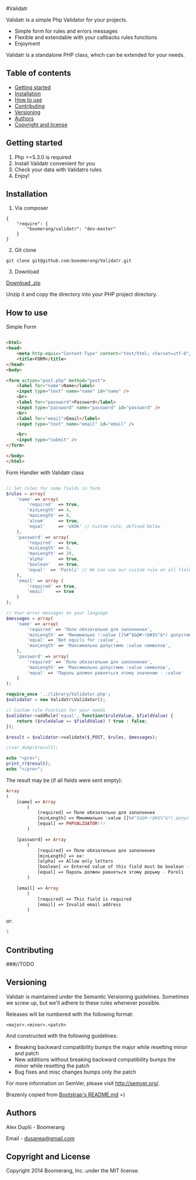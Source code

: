 #Validatr

Validatr is a simple Php Validator for your projects.

  - Simple form for rules and errors messages
  - Flexible and extendable with your callbacks rules functions
  - Enjoyment

Validatr is a standalone PHP class, which can be extended for your needs.

## Table of contents

 - [Getting started](#getting-started)
 - [Installation](#installation)
 - [How to use](#how-to-use)
 - [Contributing](#contributing)
 - [Versioning](#versioning)
 - [Authors](#authors)
 - [Copyright and license](#copyright-and-license)

## Getting started

1. Php >=5.3.0 is required
2. Install Validatr convenient for you
3. Check your data with Validatrs rules
4. Enjoy!

## Installation

1) Via composer

```
{
    "require": {
        "boomerang/validatr": "dev-master"
    }
}
```

2) Git clone

```
git clone git@github.com:booomerang/Validatr.git
```

3) Download

[Download .zip](https://github.com/booomerang/Validatr/archive/master.zip "Download .zip")

Unzip it and copy the directory into your PHP project directory.

## How to use

Simple Form

```html

<html>
<head>
    <meta http-equiv="Content-Type" content="text/html; charset=utf-8"/>
    <title>FORM</title>
</head>
<body>

<form action="post.php" method="post">
    <label for="name">Name</label>
    <input type="text" name="name" id="name" />
    <br>
    <label for="password">Password</label>
    <input type="password" name="password" id="password" />
    <br>
    <label for="email">Email</label>
    <input type="text" name="email" id="email" />

    <br>
    <input type="submit" />
</form>

</body>
</html>

```

Form Handler with Validatr class

```php

// Set rules for some fields in form
$rules = array(
    'name' => array(
        'required'  => true,
        'minLength' => 4,
        'maxLength' => 8,
        'alnum'     => true,
        'equal'     => 'okOk' // Custom rule, defined below
    ),
    'password' => array(
        'required'  => true,
        'minLength' => 4,
        'maxLength' => 20,
        'alpha'     => true,
        'boolean'   => true,
        'equal'  => 'Paroli' // We can use our custom rule on all fields
    ),
    'email' => array (
        'required' => true,
        'email'    => true
    )
);

// Your error messages on your language
$messages = array(
    'name' => array(
        'required' => 'Поле обязательно для заполнения',
        'minLength' => 'Минимально !:value []%#^$&@#~!@#$%^&*( допустимоооооо :value символов',
        'equal' => 'Not equils for :value',
        'maxLength' => 'Максимально допустимо :value символов',
    ),
    'password' => array(
        'required' => 'Поле обязательно для заполнения',
        'maxLength' => 'Максимально допустимо :value символов',
        'equal' => 'Пароль должен равняться этому значению - :value'
    )
);

require_once '../library/Validator.php';
$validator = new Validatr\Validator();

// Custom rule Function for your needs
$validator->addRule('equal', function($ruleValue, $fieldValue) {
    return ($ruleValue == $fieldValue) ? true : false;
});

$result = $validator->validate($_POST, $rules, $messages);

//var_dump($result);

echo "<pre>";
print_r($result);
echo "</pre>";
```

The result may be (if all fields were sent empty):
```php
Array
(
    [name] => Array
        (
            [required] => Поле обязательно для заполнения
            [minLength] => Минимально :value []%#^$&@#~!@#$%^&*( допустимоооооо 4 символов
            [equal] => PHPVALIDATOR!!!
        )

    [password] => Array
        (
            [required] => Поле обязательно для заполнения
            [minLength] => ок!
            [alpha] => Allow only letters
            [boolean] => Entered value of this field must be boolean - 1 or 0
            [equal] => Пароль должен равняться этому дерьму - Paroli
        )

    [email] => Array
        (
            [required] => This field is required
            [email] => Invalid email address
        )
```

or:

```php
1
```

## Contributing

###//TODO

## Versioning

Validatr is maintained under the Semantic Versioning guidelines. Sometimes we screw up, but we'll adhere to these rules whenever possible.

Releases will be numbered with the following format:

```
<major>.<minor>.<patch>
```

And constructed with the following guidelines:

- Breaking backward compatibility bumps the major while resetting minor and patch
- New additions without breaking backward compatibility bumps the minor while resetting the patch
- Bug fixes and misc changes bumps only the patch

For more information on SemVer, please visit http://semver.org/.

Brazenly copied from [Bootstrap's README.md](https://github.com/twbs/bootstrap#versioning "Bootstrap versioning") =)

## Authors

Alex Duplii - Boomerang

Email - dusanea@gmail.com

## Copyright and License

Copyright 2014 Boomerang, Inc. under the MIT license.